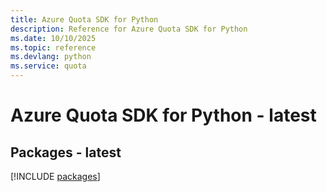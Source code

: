```yaml
---
title: Azure Quota SDK for Python
description: Reference for Azure Quota SDK for Python
ms.date: 10/10/2025
ms.topic: reference
ms.devlang: python
ms.service: quota
---
```

# Azure Quota SDK for Python - latest
## Packages - latest
[!INCLUDE [packages](quota-index.md)]